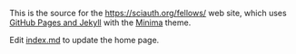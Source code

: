 This is the source for the https://sciauth.org/fellows/ web site, which uses [GitHub Pages and Jekyll](https://docs.github.com/en/pages/setting-up-a-github-pages-site-with-jekyll/about-github-pages-and-jekyll) with the [Minima](https://github.com/jekyll/minima) theme.

Edit [index.md](index.md) to update the home page.
